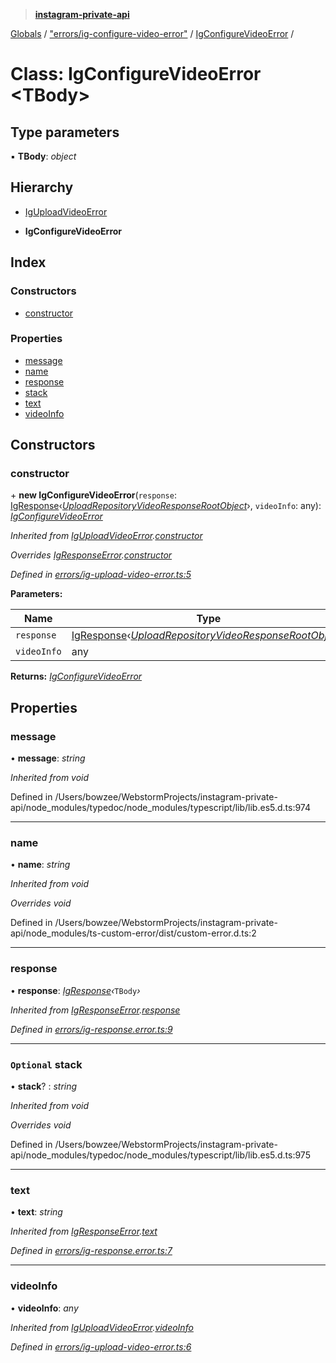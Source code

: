 > **[instagram-private-api](../README.md)**

[Globals](../README.md) / ["errors/ig-configure-video-error"](../modules/_errors_ig_configure_video_error_.md) / [IgConfigureVideoError](_errors_ig_configure_video_error_.igconfigurevideoerror.md) /

# Class: IgConfigureVideoError <**TBody**>

## Type parameters

▪ **TBody**: *object*

## Hierarchy

  * [IgUploadVideoError](_errors_ig_upload_video_error_.iguploadvideoerror.md)

  * **IgConfigureVideoError**

## Index

### Constructors

* [constructor](_errors_ig_configure_video_error_.igconfigurevideoerror.md#constructor)

### Properties

* [message](_errors_ig_configure_video_error_.igconfigurevideoerror.md#message)
* [name](_errors_ig_configure_video_error_.igconfigurevideoerror.md#name)
* [response](_errors_ig_configure_video_error_.igconfigurevideoerror.md#response)
* [stack](_errors_ig_configure_video_error_.igconfigurevideoerror.md#optional-stack)
* [text](_errors_ig_configure_video_error_.igconfigurevideoerror.md#text)
* [videoInfo](_errors_ig_configure_video_error_.igconfigurevideoerror.md#videoinfo)

## Constructors

###  constructor

\+ **new IgConfigureVideoError**(`response`: [IgResponse](../modules/_types_common_types_.md#igresponse)‹*[UploadRepositoryVideoResponseRootObject](../interfaces/_responses_upload_repository_video_response_.uploadrepositoryvideoresponserootobject.md)*›, `videoInfo`: any): *[IgConfigureVideoError](_errors_ig_configure_video_error_.igconfigurevideoerror.md)*

*Inherited from [IgUploadVideoError](_errors_ig_upload_video_error_.iguploadvideoerror.md).[constructor](_errors_ig_upload_video_error_.iguploadvideoerror.md#constructor)*

*Overrides [IgResponseError](_errors_ig_response_error_.igresponseerror.md).[constructor](_errors_ig_response_error_.igresponseerror.md#constructor)*

*Defined in [errors/ig-upload-video-error.ts:5](https://github.com/dilame/instagram-private-api/blob/3e16058/src/errors/ig-upload-video-error.ts#L5)*

**Parameters:**

Name | Type |
------ | ------ |
`response` | [IgResponse](../modules/_types_common_types_.md#igresponse)‹*[UploadRepositoryVideoResponseRootObject](../interfaces/_responses_upload_repository_video_response_.uploadrepositoryvideoresponserootobject.md)*› |
`videoInfo` | any |

**Returns:** *[IgConfigureVideoError](_errors_ig_configure_video_error_.igconfigurevideoerror.md)*

## Properties

###  message

• **message**: *string*

*Inherited from void*

Defined in /Users/bowzee/WebstormProjects/instagram-private-api/node_modules/typedoc/node_modules/typescript/lib/lib.es5.d.ts:974

___

###  name

• **name**: *string*

*Inherited from void*

*Overrides void*

Defined in /Users/bowzee/WebstormProjects/instagram-private-api/node_modules/ts-custom-error/dist/custom-error.d.ts:2

___

###  response

• **response**: *[IgResponse](../modules/_types_common_types_.md#igresponse)‹*`TBody`*›*

*Inherited from [IgResponseError](_errors_ig_response_error_.igresponseerror.md).[response](_errors_ig_response_error_.igresponseerror.md#response)*

*Defined in [errors/ig-response.error.ts:9](https://github.com/dilame/instagram-private-api/blob/3e16058/src/errors/ig-response.error.ts#L9)*

___

### `Optional` stack

• **stack**? : *string*

*Inherited from void*

*Overrides void*

Defined in /Users/bowzee/WebstormProjects/instagram-private-api/node_modules/typedoc/node_modules/typescript/lib/lib.es5.d.ts:975

___

###  text

• **text**: *string*

*Inherited from [IgResponseError](_errors_ig_response_error_.igresponseerror.md).[text](_errors_ig_response_error_.igresponseerror.md#text)*

*Defined in [errors/ig-response.error.ts:7](https://github.com/dilame/instagram-private-api/blob/3e16058/src/errors/ig-response.error.ts#L7)*

___

###  videoInfo

• **videoInfo**: *any*

*Inherited from [IgUploadVideoError](_errors_ig_upload_video_error_.iguploadvideoerror.md).[videoInfo](_errors_ig_upload_video_error_.iguploadvideoerror.md#videoinfo)*

*Defined in [errors/ig-upload-video-error.ts:6](https://github.com/dilame/instagram-private-api/blob/3e16058/src/errors/ig-upload-video-error.ts#L6)*